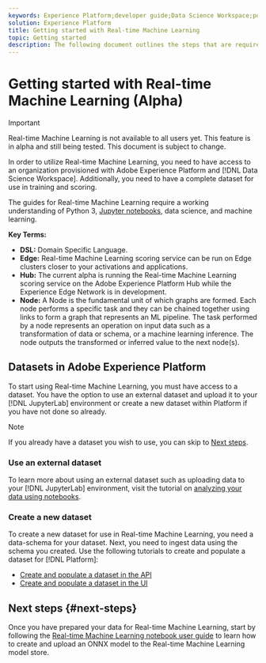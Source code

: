 ```yaml
---
keywords: Experience Platform;developer guide;Data Science Workspace;popular topics;Real time machine learning;
solution: Experience Platform
title: Getting started with Real-time Machine Learning
topic: Getting started
description: The following document outlines the steps that are required to create a Real-time Machine Learning model in Adobe Experience Platform.
---
```


# Getting started with Real-time Machine Learning (Alpha)

>[!IMPORTANT]
>Real-time Machine Learning is not available to all users yet. This feature is in alpha and still being tested. This document is subject to change.

In order to utilize Real-time Machine Learning, you need to have access to an organization provisioned with Adobe Experience Platform and [!DNL Data Science Workspace]. Additionally, you need to have a complete dataset for use in training and scoring.

The guides for Real-time Machine Learning require a working understanding of Python 3, [Jupyter notebooks](../jupyterlab/overview.md), data science, and machine learning.

**Key Terms:**

- **DSL:** Domain Specific Language.
- **Edge:** Real-time Machine Learning scoring service can be run on Edge clusters closer to your activations and applications.
- **Hub:** The current alpha is running the Real-time Machine Learning scoring service on the Adobe Experience Platform Hub while the Experience Edge Network is in development.
- **Node:** A Node is the fundamental unit of which graphs are formed. Each node performs a specific task and they can be chained together using links to form a graph that represents an ML pipeline. The task performed by a node represents an operation on input data such as a transformation of data or schema, or a machine learning inference. The node outputs the transformed or inferred value to the next node(s).
  
## Datasets in Adobe Experience Platform

To start using Real-time Machine Learning, you must have access to a dataset. You have the option to use an external dataset and upload it to your [!DNL JupyterLab] environment or create a new dataset within Platform if you have not done so already.

>[!NOTE]
>If you already have a dataset you wish to use, you can skip to [Next steps](#next-steps).

### Use an external dataset

To learn more about using an external dataset such as uploading data to your [!DNL JupyterLab] environment, visit the tutorial on [analyzing your data using notebooks](../jupyterlab/analyze-your-data.md#external-data).

### Create a new dataset

To create a new dataset for use in Real-time Machine Learning, you need a data-schema for your dataset. Next, you need to ingest data using the schema you created. Use the following tutorials to create and populate a dataset for [!DNL Platform]:

- [Create and populate a dataset in the API](../../catalog/datasets/create.md)
- [Create and populate a dataset in the UI](../../ingestion/tutorials/ingest-batch-data.md)

## Next steps {#next-steps}

Once you have prepared your data for Real-time Machine Learning, start by following the [Real-time Machine Learning notebook user guide](./rtml-authoring-notebook.md) to learn how to create and upload an ONNX model to the Real-time Machine Learning model store.

